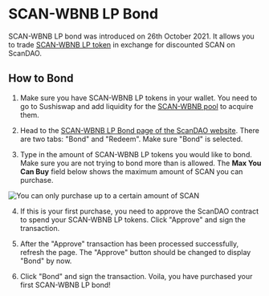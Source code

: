 # SCAN-WBNB LP Bond

SCAN-WBNB LP bond was introduced on 26th October 2021. It allows you to trade [SCAN-WBNB LP token](https://app.sushi.com/add/0x383518188c0c6d7730d91b2c03a03c837814a899/0xc02aaa39b223fe8d0a0e5c4f27ead9083c756cc2) in exchange for discounted SCAN on ScanDAO.

## How to Bond

1. Make sure you have SCAN-WBNB LP tokens in your wallet. You need to go to Sushiswap and add liquidity for the [SCAN-WBNB pool](https://app.sushi.com/add/0x383518188c0c6d7730d91b2c03a03c837814a899/0xc02aaa39b223fe8d0a0e5c4f27ead9083c756cc2) to acquire them.

2. Head to the [SCAN-WBNB LP Bond page of the ScanDAO website](https://app.scandao.com/#/bonds/scan_wbnb_lp). There are two tabs: "Bond" and "Redeem". Make sure "Bond" is selected.

3. Type in the amount of SCAN-WBNB LP tokens you would like to bond. Make sure you are not trying to bond more than is allowed. The **Max You Can Buy** field below shows the maximum amount of SCAN you can purchase.

![You can only purchase up to a certain amount of SCAN](../../.gitbook/assets/max_you_can_buy.png)

4. If this is your first purchase, you need to approve the ScanDAO contract to spend your SCAN-WBNB LP tokens. Click "Approve" and sign the transaction.

5. After the "Approve" transaction has been processed successfully, refresh the page. The "Approve" button should be changed to display "Bond" by now.

6. Click "Bond" and sign the transaction. Voila, you have purchased your first SCAN-WBNB LP bond!
